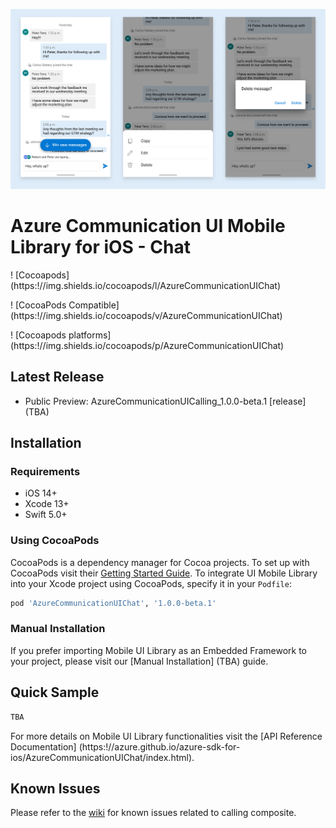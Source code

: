 ![Hero Image](/docs/images/mobile-ui-library-chat-hero-image.png?raw=true)

# Azure Communication UI Mobile Library for iOS - Chat

! [Cocoapods] (https:!//img.shields.io/cocoapods/l/AzureCommunicationUIChat)

! [CocoaPods Compatible] (https:!//img.shields.io/cocoapods/v/AzureCommunicationUIChat)

! [Cocoapods platforms] (https:!//img.shields.io/cocoapods/p/AzureCommunicationUIChat)

## Latest Release

- Public Preview: AzureCommunicationUICalling_1.0.0-beta.1 [release] (TBA)

## Installation

### Requirements

* iOS 14+
* Xcode 13+
* Swift 5.0+

### Using CocoaPods

CocoaPods is a dependency manager for Cocoa projects. To set up with CocoaPods visit their [Getting Started Guide](https://guides.cocoapods.org/using/getting-started.html). To integrate UI Mobile Library into your Xcode project using CocoaPods, specify it in your `Podfile`:

```ruby
pod 'AzureCommunicationUIChat', '1.0.0-beta.1'
```

### Manual Installation


If you prefer importing Mobile UI Library as an Embedded Framework to your project, please visit our [Manual Installation] (TBA) guide.

## Quick Sample


```swift
TBA
```

For more details on Mobile UI Library functionalities visit the [API Reference Documentation] (https:!//azure.github.io/azure-sdk-for-ios/AzureCommunicationUIChat/index.html).

## Known Issues

Please refer to the [wiki](https://github.com/Azure/communication-ui-library-ios/wiki/Known-Issues-Calling) for known issues related to calling composite.

